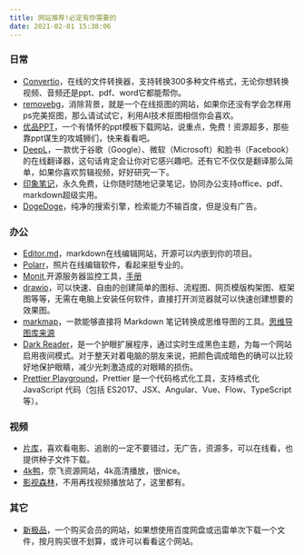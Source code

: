 ```yaml
---
title: 网站推荐!必定有你需要的
date: 2021-02-01 15:38:06
---
```

### 日常
* [Convertio](https://convertio.co/zh/)，在线的文件转换器，支持转换300多种文件格式，无论你想转换视频、音频还是ppt、pdf、word它都能帮你。
* [removebg](https://www.remove.bg/zh)，消除背景，就是一个在线抠图的网站，如果你还没有学会怎样用ps完美抠图，那么请试试它，利用AI技术抠图相信你会喜欢。
* [优品PPT](https://www.ypppt.com/)，一个有情怀的ppt模板下载网站，说重点，免费！资源超多，那些靠ppt谋生的攻城狮们，快来看看吧。
* [DeepL](https://www.deepl.com/translator)，一款优于谷歌（Google）、微软（Microsoft）和脸书（Facebook）的在线翻译器，这句话肯定会让你对它感兴趣吧。还有它不仅仅是翻译那么简单，如果你喜欢剪辑视频，好好研究一下。
* [印象笔记](https://www.yinxiang.com/)，永久免费，让你随时随地记录笔记，协同办公支持office、pdf、markdown超级实用。
* [DogeDoge](https://www.dogedoge.com/)，纯净的搜索引擎，检索能力不输百度，但是没有广告。

### 办公
* [Editor.md](http://editor.md.ipandao.com/)，markdown在线编辑网站，开源可以内嵌到你的项目。
* [Polarr](https://photoeditor.polarr.co/)，照片在线编辑软件，看起来挺专业的。
* [Monit](https://mmonit.com/monit),开源服务器监控工具，[手册](https://mmonit.com/monit/documentation/monit.html)
* [drawio](https://app.diagrams.net/)，可以快速、自由的创建简单的图标、流程图、网页模版构架图、框架图等等，无需在电脑上安装任何软件，直接打开浏览器就可以快速创建想要的效果图。
* [markmap](https://github.com/gera2ld/markmap-lib)，一款能够直接将 Markdown 笔记转换成思维导图的工具。[思维导图库来源](https://github.com/dundalek/markmap)
* [Dark Reader](https://darkreader.org/)，是一个护眼扩展程序，通过实时生成黑色主题，为每一个网站启用夜间模式。对于整天对着电脑的朋友来说，把颜色调成暗色的确可以比较好地保护眼睛，减少光刺激造成的对眼睛的损伤。
* [Prettier Playground](https://prettier.io/playground)，Prettier 是一个代码格式化工具，支持格式化 JavaScript 代码（包括 ES2017、JSX、Angular、Vue、Flow、TypeScript 等）。


### 视频
* [片库](https://www.pianku.li/)，喜欢看电影、追剧的一定不要错过，无广告，资源多，可以在线看，也提供种子文件下载。
* [4k鸭](https://4kya.com/)，奈飞资源网站，4k高清播放，很nice。
* [影视森林](http://549.tv/)，不用再找视频播放站了，这里都有。

### 其它
* [新极品](http://fulivip.com/)，一个购买会员的网站，如果想使用百度网盘或迅雷单次下载一个文件，按月购买很不划算，或许可以看看这个网站。
